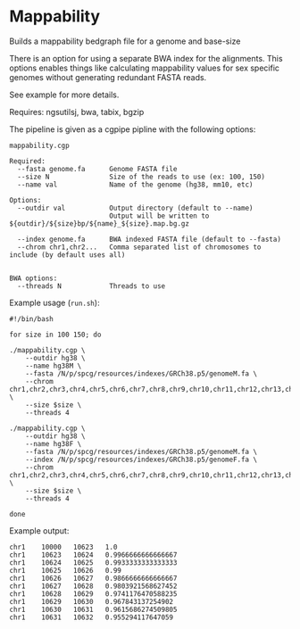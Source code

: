 Mappability
===

Builds a mappability bedgraph file for a genome and base-size

There is an option for using a separate BWA index for the alignments. This options enables things like 
calculating mappability values for sex specific genomes without generating redundant FASTA reads. 

See example for more details.

Requires: ngsutilsj, bwa, tabix, bgzip

The pipeline is given as a cgpipe pipline with the following options:

    mappability.cgp

    Required:
      --fasta genome.fa      Genome FASTA file
      --size N               Size of the reads to use (ex: 100, 150)
      --name val             Name of the genome (hg38, mm10, etc)

    Options:
      --outdir val           Output directory (default to --name)
                             Output will be written to ${outdir}/${size}bp/${name}_${size}.map.bg.gz

      --index genome.fa      BWA indexed FASTA file (default to --fasta)
      --chrom chr1,chr2...   Comma separated list of chromosomes to include (by default uses all)


    BWA options:
      --threads N            Threads to use

Example usage (`run.sh`):

    #!/bin/bash

    for size in 100 150; do

    ./mappability.cgp \
        --outdir hg38 \
        --name hg38M \
        --fasta /N/p/spcg/resources/indexes/GRCh38.p5/genomeM.fa \
        --chrom chr1,chr2,chr3,chr4,chr5,chr6,chr7,chr8,chr9,chr10,chr11,chr12,chr13,chr14,chr15,chr16,chr17,chr18,chr19,chr20,chr21,chr22,chrX,chrY,chrM \
        --size $size \
        --threads 4 

    ./mappability.cgp \
        --outdir hg38 \
        --name hg38F \
        --fasta /N/p/spcg/resources/indexes/GRCh38.p5/genomeM.fa \
        --index /N/p/spcg/resources/indexes/GRCh38.p5/genomeF.fa \
        --chrom chr1,chr2,chr3,chr4,chr5,chr6,chr7,chr8,chr9,chr10,chr11,chr12,chr13,chr14,chr15,chr16,chr17,chr18,chr19,chr20,chr21,chr22,chrX,chrM \
        --size $size \
        --threads 4 

    done

Example output:

    chr1	10000	10623	1.0
    chr1	10623	10624	0.9966666666666667
    chr1	10624	10625	0.9933333333333333
    chr1	10625	10626	0.99
    chr1	10626	10627	0.9866666666666667
    chr1	10627	10628	0.9803921568627452
    chr1	10628	10629	0.9741176470588235
    chr1	10629	10630	0.967843137254902
    chr1	10630	10631	0.9615686274509805
    chr1	10631	10632	0.955294117647059
  